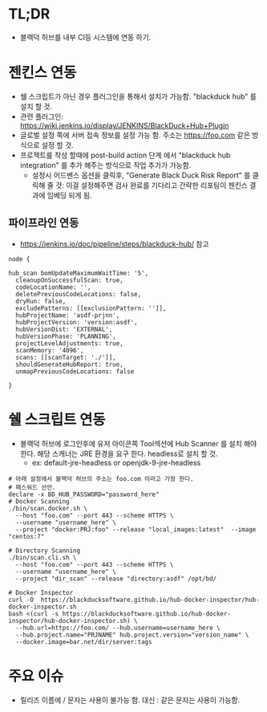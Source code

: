 
# TL;DR
* 블랙덕 허브를 내부 CI등 시스템에 연동 하기.

# 젠킨스 연동
* 쉘 스크립트가 아닌 경우 플러그인을 통해서 설치가 가능함. "blackduck hub" 를 설치 할 것.
 * 관련 플러그인: https://wiki.jenkins.io/display/JENKINS/BlackDuck+Hub+Plugin
* 글로벌 설정 쪽에 서버 접속 정보를 설정 가능 함. 주소는 https://foo.com 같은 방식으로 설정 할 것.
* 프로젝트를 작성 할때에 post-build action 단계 에서 "blackduck hub integration" 를 추가 해주는 방식으로 작업 추가가 가능함.
  * 설정시 어드밴스 옵션을 클릭후, "Generate Black Duck Risk Report" 를 클릭해 줄 것: 이걸 설정해주면 검사 완료를 기다리고 간략한 리포팅이 젠킨스 결과에 임베딩 되게 됨.
  
## 파이프라인 연동

* https://jenkins.io/doc/pipeline/steps/blackduck-hub/ 참고

```
node {

hub_scan bomUpdateMaximumWaitTime: '5',
  cleanupOnSuccessfulScan: true,
  codeLocationName: '',
  deletePreviousCodeLocations: false,
  dryRun: false,
  excludePatterns: [[exclusionPattern: '']],
  hubProjectName: 'asdf-prjnn',
  hubProjectVersion: 'version:asdf',
  hubVersionDist: 'EXTERNAL',
  hubVersionPhase: 'PLANNING',
  projectLevelAdjustments: true,
  scanMemory: '4096',
  scans: [[scanTarget: './']],
  shouldGenerateHubReport: true,
  unmapPreviousCodeLocations: false

}
```

# 쉘 스크립트 연동
* 블랙덕 허브에 로그인후에 유저 아이콘쪽 Tool섹션에 Hub Scanner 를 설치 해야 한다. 해당 스캐너는 JRE 환경을 요구 한다. headless로 설치 할 것.
  * ex: default-jre-headless or openjdk-9-jre-headless

```
# 아래 설정에서 블랙덕 허브의 주소는 foo.com 이라고 가정 한다.
# 패스워드 선언.
declare -x BD_HUB_PASSWORD="password_here"
# Docker Scanning
./bin/scan.docker.sh \
  --host "foo.com" --port 443 --scheme HTTPS \
  --username "username_here" \
  --project "docker:PRJ:foo" --release "local_images:latest"  --image "centos:7"

# Directory Scanning
./bin/scan.cli.sh \
  --host "foo.com" --port 443 --scheme HTTPS \
  --username "username_here" \
  --project "dir_scan" --release "directory:asdf" /opt/bd/
  
# Docker Inspector
curl -O  https://blackducksoftware.github.io/hub-docker-inspector/hub-docker-inspector.sh
bash <(curl -s https://blackducksoftware.github.io/hub-docker-inspector/hub-docker-inspector.sh) \
  --hub.url=https://foo.com/ --hub.username=username_here \
  --hub.project.name="PRJNAME" hub.project.version="version_name" \
  --docker.image=bar.net/dir/server:tags

```

# 주요 이슈
* 릴리즈 이름에 /  문자는 사용이 불가능 함. 대신 : 같은 문자는 사용이 가능함.
